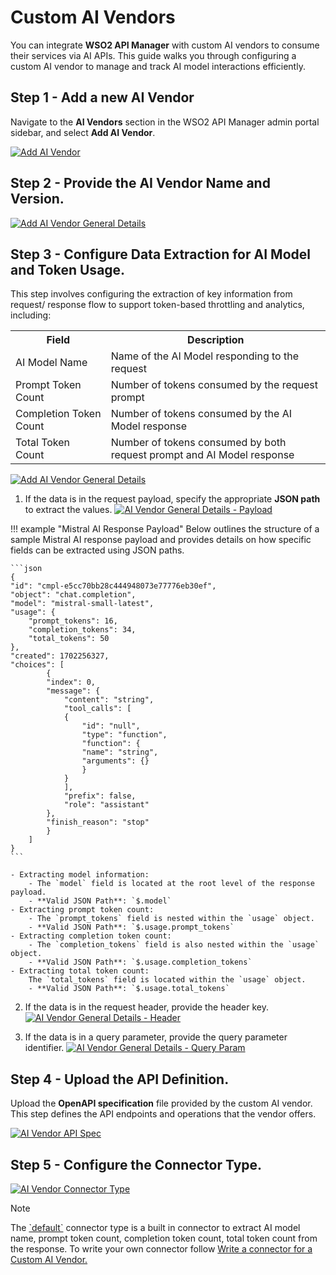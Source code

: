 # Custom AI Vendors

You can integrate **WSO2 API Manager** with custom AI vendors to consume their services via AI APIs. This guide walks you through configuring a custom AI vendor to manage and track AI model interactions efficiently.

## Step 1 - Add a new AI Vendor

Navigate to the **AI Vendors** section in the WSO2 API Manager admin portal sidebar, and select **Add AI Vendor**.

[![Add AI Vendor]({{base_path}}/assets/img/administer/custom-ai-vendor/add-ai-vendor.png)]({{base_path}}/assets/img/administer/custom-ai-vendor/add-ai-vendor.png)

## Step 2 - Provide the AI Vendor Name and Version.

[![Add AI Vendor General Details]({{base_path}}/assets/img/administer/custom-ai-vendor/custom-ai-vendor-general-details.png)]({{base_path}}/assets/img/administer/custom-ai-vendor/custom-ai-vendor-general-details.png)

## Step 3 - Configure Data Extraction for AI Model and Token Usage.

This step involves configuring the extraction of key information from request/ response flow to support token-based throttling and analytics, including:

<table>
        <colgroup>
            <col />
            <col />
            <col />
        </colgroup>
        <tbody>
            <tr>
                <th colspan="2">Field</th>
                <th>Description</th>
            </tr>
            <tr>
                <td colspan="2">AI Model Name</td>
                <td>Name of the AI Model responding to the request</td>
            </tr>
            <tr>
                <td colspan="2">Prompt Token Count</td>
                <td>Number of tokens consumed by the request prompt</td>
            </tr>
            <tr>
                <td colspan="2">Completion Token Count</td>
                <td>Number of tokens consumed by the AI Model response</td>
            </tr>
            <tr>
                <td colspan="2">Total Token Count</td>
                <td>Number of tokens consumed by both request prompt and AI Model response</td>
            </tr>
        </tbody>
    </table>

[![Add AI Vendor General Details]({{base_path}}/assets/img/administer/custom-ai-vendor/custom-ai-vendor-general-details-llm-configurations.png)]({{base_path}}/assets/img/administer/custom-ai-vendor/custom-ai-vendor-general-details-llm-configurations.png)

1. If the data is in the request payload, specify the appropriate **JSON path** to extract the values.
[![AI Vendor General Details - Payload]({{base_path}}/assets/img/administer/custom-ai-vendor/custom-ai-vendor-general-details-llm-configurations-payload.png)]({{base_path}}/assets/img/administer/custom-ai-vendor/ccustom-ai-vendor-general-details-llm-configurations-payload.png)

!!! example "Mistral AI Response Payload"
    Below outlines the structure of a sample Mistral AI response payload and provides details on how specific fields can be extracted using JSON paths.

    ```json
    {
    "id": "cmpl-e5cc70bb28c444948073e77776eb30ef",
    "object": "chat.completion",
    "model": "mistral-small-latest",
    "usage": {
        "prompt_tokens": 16,
        "completion_tokens": 34,
        "total_tokens": 50
    },
    "created": 1702256327,
    "choices": [
            {
            "index": 0,
            "message": {
                "content": "string",
                "tool_calls": [
                {
                    "id": "null",
                    "type": "function",
                    "function": {
                    "name": "string",
                    "arguments": {}
                    }
                }
                ],
                "prefix": false,
                "role": "assistant"
            },
            "finish_reason": "stop"
            }
        ]
    }
    ```

    - Extracting model information:
        - The `model` field is located at the root level of the response payload.
        - **Valid JSON Path**: `$.model`
    - Extracting prompt token count:
        - The `prompt_tokens` field is nested within the `usage` object.
        - **Valid JSON Path**: `$.usage.prompt_tokens`
    - Extracting completion token count:
        - The `completion_tokens` field is also nested within the `usage` object.
        - **Valid JSON Path**: `$.usage.completion_tokens`
    - Extracting total token count:
        The `total_tokens` field is located within the `usage` object.
        - **Valid JSON Path**: `$.usage.total_tokens`

2. If the data is in the request header, provide the header key.
[![AI Vendor General Details - Header]({{base_path}}/assets/img/administer/custom-ai-vendor/custom-ai-vendor-general-details-llm-configurations-header.png)]({{base_path}}/assets/img/administer/custom-ai-vendor/custom-ai-vendor-general-details-llm-configurations-header.png)

3. If the data is in a query parameter, provide the query parameter identifier.
[![AI Vendor General Details - Query Param]({{base_path}}/assets/img/administer/custom-ai-vendor/custom-ai-vendor-general-details-llm-configurations-queryparam.png)]({{base_path}}/assets/img/administer/custom-ai-vendor/custom-ai-vendor-general-details-llm-configurations-queryparam.png)

## Step 4 - Upload the API Definition.

Upload the **OpenAPI specification** file provided by the custom AI vendor. This step defines the API endpoints and operations that the vendor offers.

[![AI Vendor API Spec]({{base_path}}/assets/img/administer/custom-ai-vendor/custom-ai-vendor-openapi.png)]({{base_path}}/assets/img/administer/custom-ai-vendor/custom-ai-vendor-openapi.png)

## Step 5 - Configure the Connector Type.

[![AI Vendor Connector Type]({{base_path}}/assets/img/administer/custom-ai-vendor/custom-ai-vendor-connectortype.png)]({{base_path}}/assets/img/administer/custom-ai-vendor/custom-ai-vendor-connectortype.png)

 <html><div class="admonition note">
 <p class="admonition-title">Note</p>
 <p>The <a href='https://github.com/wso2/carbon-apimgt/blob/master/components/apimgt/org.wso2.carbon.apimgt.api/src/main/java/org/wso2/carbon/apimgt/api/DefaultLLMProviderService.java'>`default`</a> connector type is a built in connector to extract AI model name, prompt token count, completion token count, total token count from the response.
 To write your own connector follow <a href='{{base_path}}/administer/ai-vendors/write-ai-vendor-connector/'> 
 Write a connector for a Custom AI Vendor.</a></p>
 <p>
 </div>
 </html>
 
